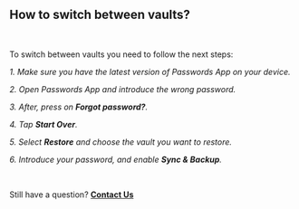 <!-- 
---
title: How to switch between vaults?
--- 
-->

## **How to switch between vaults?**

<br />

To switch between vaults you need to follow the next steps:

*1. Make sure you have the latest version of Passwords App on your device.*

*2. Open Passwords App and introduce the wrong password.*

*3. After, press on **Forgot password?**.*

*4. Tap **Start Over**.*

*5. Select **Restore** and choose the vault you want to restore.*

*6. Introduce your password, and enable **Sync & Backup**.*

<br />

Still have a question?
[**Contact Us**](passwords://contact?subject=How%20to%20switch%20between%20vaults%3F)
